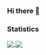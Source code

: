 ### Hi there 👋
### Statistics
<a href="https://github.com/Hc747/Hc747">
  <img align="center" src="https://github-readme-stats.vercel.app/api?username=Hc747&count_private=true&show_icons=true&theme=tokyonight" />
</a>
<a href="https://github.com/Hc747/Hc747">
  <img align="center" src="https://github-readme-stats.vercel.app/api/top-langs/?username=Hc747&layout=compact&theme=tokyonight&langs_count=8" />
</a>
<!--
**Hc747/Hc747** is a ✨ _special_ ✨ repository because its `README.md` (this file) appears on your GitHub profile.

Here are some ideas to get you started:

- 🔭 I’m currently working on ...
- 🌱 I’m currently learning ...
- 👯 I’m looking to collaborate on ...
- 🤔 I’m looking for help with ...
- 💬 Ask me about ...
- 📫 How to reach me: ...
- 😄 Pronouns: ...
- ⚡ Fun fact: ...
-->

